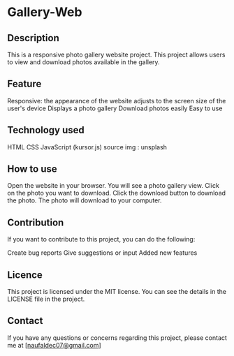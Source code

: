 # Gallery-Web

## Description
This is a responsive photo gallery website project. This project allows users to view and download photos available in the gallery.

## Feature
Responsive: the appearance of the website adjusts to the screen size of the user's device
Displays a photo gallery
Download photos easily
Easy to use
## Technology used
HTML
CSS
JavaScript (kursor.js)
source img : unsplash
## How to use
Open the website in your browser.
You will see a photo gallery view.
Click on the photo you want to download.
Click the download button to download the photo.
The photo will download to your computer.

## Contribution
If you want to contribute to this project, you can do the following:

Create bug reports
Give suggestions or input
Added new features
## Licence
This project is licensed under the MIT license. You can see the details in the LICENSE file in the project.

## Contact
If you have any questions or concerns regarding this project, please contact me at [naufaldec07@gmail.com]
